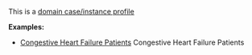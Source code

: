 This is a [domain case/instance profile](profiles.html#domain-profiles)

**Examples:**

*   [Congestive Heart Failure Patients](Group-chf-scenario1.html) Congestive Heart Failure Patients